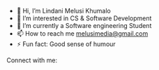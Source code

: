 - 👋 Hi, I’m Lindani Melusi Khumalo
- 👀 I’m interested in CS & Software Development
- 🌱 I’m currently a Software engineering Student
- 📫 How to reach me melusimedia@gmail.com
- ⚡ Fun fact: Good sense of humour

Connect with me:
